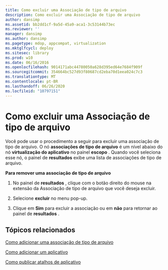 ```yaml
---
title: Como excluir uma Associação de tipo de arquivo
description: Como excluir uma Associação de tipo de arquivo
author: dansimp
ms.assetid: bb2dd1cf-9a5d-45a9-aca1-3c53144b73ec
ms.reviewer: ''
manager: dansimp
ms.author: dansimp
ms.pagetype: mdop, appcompat, virtualization
ms.mktglfcycl: deploy
ms.sitesec: library
ms.prod: w10
ms.date: 06/16/2016
ms.openlocfilehash: 9014171abc44780050a628d395ed64e7684f909f
ms.sourcegitcommit: 354664bc527d93f80687cd2eba70d1eea024c7c3
ms.translationtype: MT
ms.contentlocale: pt-BR
ms.lasthandoff: 06/26/2020
ms.locfileid: "10797151"
---
```

# Como excluir uma Associação de tipo de arquivo


Você pode usar o procedimento a seguir para excluir uma associação de tipo de arquivo. O nó **associações de tipo de arquivo** é um nível abaixo do nó **virtualização do aplicativo** no painel **escopo** . Quando você seleciona esse nó, o painel de **resultados** exibe uma lista de associações de tipo de arquivo.

**Para remover uma associação de tipo de arquivo**

1.  No painel de **resultados** , clique com o botão direito do mouse na extensão da Associação de tipo de arquivo que você deseja excluir.

2.  Selecione **excluir** no menu pop-up.

3.  Clique em **Sim** para excluir a associação ou em **não** para retornar ao painel de **resultados** .

## Tópicos relacionados


[Como adicionar uma associação de tipo de arquivo](how-to-add-a-file-type-association.md)

[Como adicionar um aplicativo](how-to-add-an-application.md)

[Como publicar atalhos de aplicativo](how-to-publish-application-shortcuts.md)

 

 





